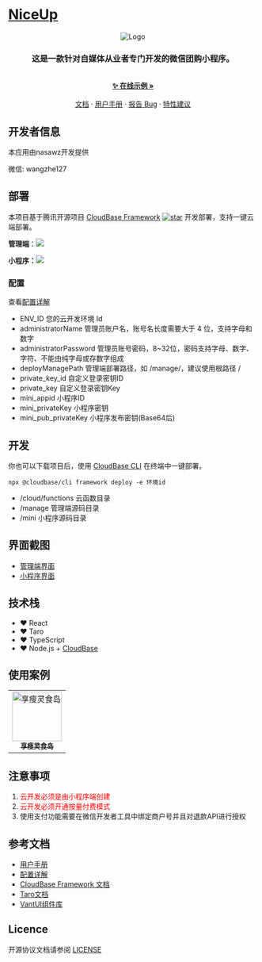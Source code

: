 # [NiceUp](https://github.com/nasawz/niceup)

<p align="center">
  <img src="https://md-1256312109.cos.ap-beijing.myqcloud.com/uPic/Group.svg" alt="Logo">
  <h3 align="center">
    这是一款针对自媒体从业者专门开发的微信团购小程序。
  </h3>
  <p align="center">
    <br />
    <a href="https://nice-9goo8zpofac7bee9-1304765945.tcloudbaseapp.com/docs/showcase.html">
      <strong>✨ 在线示例 »</strong>
    </a>
    <br />
    <br />
    <a href="https://nice-9goo8zpofac7bee9-1304765945.tcloudbaseapp.com/docs/" target="_blank">文档</a>
    ·
    <a href="https://nice-9goo8zpofac7bee9-1304765945.tcloudbaseapp.com/docs/guide/login.html" target="_blank">用户手册</a>
    ·
    <a href="https://github.com/nasawz/niceup/issues">报告 Bug</a>
    ·
    <a href="https://github.com/nasawz/niceup/issues">特性建议</a>
  </p>
</p>

## 开发者信息

本应用由nasawz开发提供

微信: wangzhe127

## 部署

本项目基于腾讯开源项目 [CloudBase Framework](https://github.com/Tencent/cloudbase-framework) [![star](https://img.shields.io/github/stars/Tencent/cloudbase-framework?style=social)](https://github.com/Tencent/cloudbase-framework) 开发部署，支持一键云端部署。



**管理端**：[![](https://md-1256312109.cos.ap-beijing.myqcloud.com/uPic/67f5a389f1ac6f3b4d04c7256438e44f.svg)](https://console.cloud.tencent.com/tcb/env/index?action=CreateAndDeployCloudBaseProject&appUrl=https%3A%2F%2Fgithub.com%2Fnasawz%2Fniceup&branch=master)

**小程序：**[![](https://md-1256312109.cos.ap-beijing.myqcloud.com/uPic/67f5a389f1ac6f3b4d04c7256438e44f.svg)](https://console.cloud.tencent.com/tcb/env/index?action=CreateAndDeployCloudBaseProject&appUrl=https%3A%2F%2Fgithub.com%2Fnasawz%2Fniceup&branch=mini)



### 配置

查看[配置详解](https://nice-9goo8zpofac7bee9-1304765945.tcloudbaseapp.com/docs/install/environment_help.html)

- ENV_ID 您的云开发环境 Id
- administratorName 管理员账户名，账号名长度需要大于 4 位，支持字母和数字
- administratorPassword 管理员账号密码，8~32位，密码支持字母、数字、字符、不能由纯字母或存数字组成
- deployManagePath 管理端部署路径，如 /manage/，建议使用根路径 /
- private_key_id 自定义登录密钥ID
- private_key 自定义登录密钥Key
- mini_appid 小程序ID
- mini_privateKey 小程序密钥
- mini_pub_privateKey 小程序发布密钥(Base64后)


## 开发

你也可以下载项目后，使用 [CloudBase CLI](https://docs.cloudbase.net/cli-v1/intro.html) 在终端中一键部署。

```
npx @cloudbase/cli framework deploy -e 环境id
```

- /cloud/functions  云函数目录
- /manage  管理端源码目录
- /mini    小程序源码目录

## 界面截图

- [管理端界面](https://nice-9goo8zpofac7bee9-1304765945.tcloudbaseapp.com/docs/screenshot/manage.html)
- [小程序界面](https://nice-9goo8zpofac7bee9-1304765945.tcloudbaseapp.com/docs/screenshot/mini.html)

## 技术栈

- ❤️ React
- ❤️ Taro
- ❤️ TypeScript
- ❤️ Node.js + [CloudBase](https://cloudbase.net)

## 使用案例

<table>
  <tr>
    <td align="center">
    <a href="https://space.bilibili.com/28469448">
      <img src="https://md-1256312109.cos.ap-beijing.myqcloud.com/uPic/gh_e9d13050155d_344%20(2).jpg" width="100px;" alt="享瘦灵食岛"/>
      <br /><sub><b>享瘦灵食岛</b></sub></a>
    </td>
  </tr>
</table>

## 注意事项

1. <span style="color:red;">云开发必须是由小程序端创建</span>
2. <span style="color:red;">云开发必须开通按量付费模式</span>
3. 使用支付功能需要在微信开发者工具中绑定商户号并且对退款API进行授权


## 参考文档

- [用户手册](https://nice-9goo8zpofac7bee9-1304765945.tcloudbaseapp.com/docs/guide/login.html)
- [配置详解](https://nice-9goo8zpofac7bee9-1304765945.tcloudbaseapp.com/docs/install/environment_help.html)
- [CloudBase Framework 文档](https://docs.cloudbase.net/framework/)
- [Taro文档](https://taro-docs.jd.com/)
- [VantUI组件库](https://vant-contrib.gitee.io/vant-weapp/#/intro)

## Licence

开源协议文档请参阅 [LICENSE](./LICENSE)
